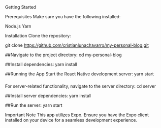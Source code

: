 Getting Started

Prerequisites
Make sure you have the following installed:

Node.js
Yarn

Installation
Clone the repository:

git clone https://github.com/cristianlunachavarro/my-personal-blog.git

##Navigate to the project directory:
cd my-personal-blog

##Install dependencies:
yarn install

##Running the App
Start the React Native development server:
yarn start

###

For server-related functionality, navigate to the server directory:
cd server

##Install server dependencies:
yarn install

##Run the server:
yarn start

Important Note
This app utilizes Expo. Ensure you have the Expo client installed on your device for a seamless development experience.

